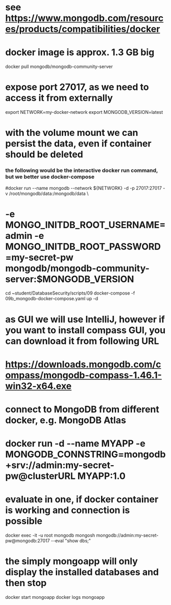 # see https://www.mongodb.com/resources/products/compatibilities/docker
# docker image is approx. 1.3 GB big
docker pull mongodb/mongodb-community-server
# expose port 27017, as we need to access it from externally
export NETWORK=my-docker-network
export MONGODB_VERSION=latest
# with the volume mount we can persist the data, even if container should be deleted
### the following would be the interactive docker run command, but we better use docker-compose ###
#docker run --name mongodb --network ${NETWORK} -d -p 27017:27017 -v /root/mongodb/data:/mongodb/data \
#   -e MONGO_INITDB_ROOT_USERNAME=admin -e MONGO_INITDB_ROOT_PASSWORD=my-secret-pw mongodb/mongodb-community-server:$MONGODB_VERSION
cd ~student/DatabaseSecurity/scripts/09
docker-compose -f 09b_mongodb-docker-compose.yaml up -d

# as GUI we will use IntelliJ, however if you want to install compass GUI, you can download it from following URL
# https://downloads.mongodb.com/compass/mongodb-compass-1.46.1-win32-x64.exe

# connect to MongoDB from different docker, e.g. MongoDB Atlas
# docker run -d --name MYAPP -e MONGODB_CONNSTRING=mongodb+srv://admin:my-secret-pw@clusterURL MYAPP:1.0

# evaluate in one, if docker container is working and connection is possible
docker exec -it -u root mongodb mongosh mongodb://admin:my-secret-pw@mongodb:27017 --eval "show dbs;"

# the simply mongoapp will only display the installed databases and then stop
docker start mongoapp
docker logs mongoapp
